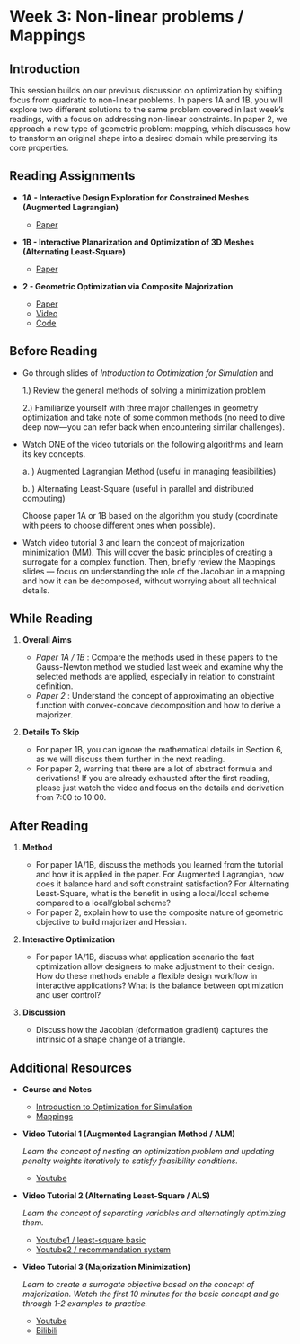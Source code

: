 # Week 3: Non-linear problems / Mappings
## Introduction

This session builds on our previous discussion on optimization by shifting focus from quadratic to non-linear problems. In papers 1A and 1B, you will explore two different solutions to the same problem covered in last week’s readings, with a focus on addressing non-linear constraints. In paper 2, we approach a new type of geometric problem: mapping, which discusses how to transform an original shape into a desired domain while preserving its core properties.


## Reading Assignments

- **1A - Interactive Design Exploration for Constrained Meshes (Augmented Lagrangian)**
  - [Paper](http://www.bdeng.me/DesignExploration_CAD.pdf) 
 
- **1B - Interactive Planarization and Optimization of 3D Meshes (Alternating Least-Square)**
  - [Paper](https://roipo.github.io/publication/poranne-2013-interactive/planarization.pdf) 

- **2 - Geometric Optimization via Composite Majorization**
  - [Paper](https://roipo.github.io/publication/shtengel-2017-geometric/CompMajor.pdf) 
  - [Video](https://dl.acm.org/doi/10.1145/3072959.3073618)
  - [Code](https://github.com/Roipo/CompMajor)
    
## Before Reading 

- Go through slides of *Introduction to Optimization for Simulation* and

  1.) Review the general methods of solving a minimization problem

  2.) Familiarize yourself with three major challenges in geometry optimization and take note of some common methods (no need to dive deep now—you can refer back when encountering similar challenges).

- Watch ONE of the video tutorials on the following algorithms and learn its key concepts. 

  a. ) Augmented Lagrangian Method (useful in managing feasibilities)

  b. ) Alternating Least-Square (useful in parallel and distributed computing)

  Choose paper 1A or 1B based on the algorithm you study (coordinate with peers to choose different ones when possible).

- Watch video tutorial 3 and learn the concept of majorization minimization (MM). This will cover the basic principles of creating a surrogate for a complex function. Then, briefly review the Mappings slides — focus on understanding the role of the Jacobian in a mapping and how it can be decomposed, without worrying about all technical details.

## While Reading
1. **Overall Aims**
   - *Paper 1A / 1B* : Compare the methods used in these papers to the Gauss-Newton method we studied last week and examine why the selected methods are applied, especially in relation to constraint definition.
   - *Paper 2* :  Understand the concept of approximating an objective function with convex-concave decomposition and how to derive a majorizer.

2. **Details To Skip**
   - For paper 1B, you can ignore the mathematical details in Section 6, as we will discuss them further in the next reading.
   - For paper 2, warning that there are a lot of abstract formula and derivations! If you are already exhausted after the first reading, please just watch the video and focus on the details and derivation from 7:00 to 10:00. 
    
## After Reading

1. **Method**
   - For paper 1A/1B, discuss the methods you learned from the tutorial and how it is applied in the paper. For Augmented Lagrangian, how does it balance hard and soft constraint satisfaction? For Alternating Least-Square, what is the benefit in using a local/local scheme compared to a local/global scheme?
   - For paper 2, explain how to use the composite nature of geometric objective to build majorizer and Hessian.
     
2. **Interactive Optimization**
   - For paper 1A/1B, discuss what application scenario the fast optimization allow designers to make adjustment to their design. How do these methods enable a flexible design workflow in interactive applications? What is the balance between optimization and user control?
  
3. **Discussion**
   - Discuss how the Jacobian (deformation gradient) captures the intrinsic of a shape change of a triangle. 

## Additional Resources

- **Course and Notes**
  - [Introduction to Optimization for Simulation](https://www.cs.columbia.edu/~honglinchen/assets/docs/teaching/SCA2024_intro_to_optimization.pdf)
  - [Mappings](https://crl.ethz.ch/teaching/shape-modeling-18/lectures/05_Mappings.pdf)
    
- **Video Tutorial 1 (Augmented Lagrangian Method / ALM)**

    *Learn the concept of nesting an optimization problem and updating penalty weights iteratively to satisfy feasibility conditions.*

  - [Youtube](https://www.youtube.com/watch?v=jyq7_GoT0H4&t=2s&ab_channel=KevinTracy)

- **Video Tutorial 2 (Alternating Least-Square / ALS)**

    *Learn the concept of separating variables and alternatingly optimizing them.*

  - [Youtube1 / least-square basic](https://www.youtube.com/watch?v=8mAZYv5wIcE)
  - [Youtube2 / recommendation system](https://www.youtube.com/watch?v=5im_ZSOZdxI)

- **Video Tutorial 3 (Majorization Minimization)**

     *Learn to create a surrogate objective based on the concept of majorization. Watch the first 10 minutes for the basic concept and go through 1-2 examples to practice.*
  
  - [Youtube](https://www.youtube.com/watch?v=S_QSbmBupLc&ab_channel=ComputationalGenomicsSummerInstituteCGSI)
  - [Bilibili](https://www.bilibili.com/video/BV1Zu4y1x7df?spm_id_from=333.788.videopod.sections&vd_source=2685748f21cc03829a6868afaba6584e)
